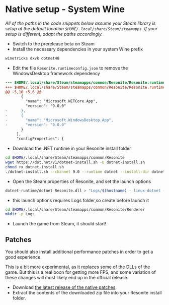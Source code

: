 # Native setup - System Wine

_All of the paths in the code snippets below assume your Steam library is setup at the default location `$HOME/.local/share/Steam/steamapps`. If your setup is different, adapt the paths accordingly._

- Switch to the prerelease beta on Steam
- Install the necessary dependencies in your system Wine prefix
```sh
winetricks dxvk dotnet48
```
- Edit the file `Resonite.runtimeconfig.json` to remove the WindowsDesktop framework dependency
```patch
--- $HOME/.local/share/Steam/steamapps/common/Resonite/Resonite.runtimeconfig.json	2025-07-16 09:44:51.509893740 +0200
+++ $HOME/.local/share/Steam/steamapps/common/Resonite/Resonite.runtimeconfig.json	2025-07-16 12:34:45.303342913 +0200
@@ -5,10 +5,6 @@
       {
         "name": "Microsoft.NETCore.App",
         "version": "9.0.0"
-      },
-      {
-        "name": "Microsoft.WindowsDesktop.App",
-        "version": "9.0.0"
       }
     ],
     "configProperties": {
```
- Download the .NET runtime in your Resonite install folder
```sh
cd $HOME/.local/share/Steam/steamapps/common/Resonite
wget https://dot.net/v1/dotnet-install.sh -O dotnet-install.sh
chmod +x dotnet-install.sh
./dotnet-install.sh --channel 9.0 --runtime dotnet --install-dir dotnet-runtime
```
- Open the Steam properties of Resonite, and set the launch options
```sh
dotnet-runtime/dotnet Resonite.dll > "Logs/$(hostname) - linux-dotnet - $(date +"%F %H_%M_%S").log" 2>&1 # %command%
```
- this launch options requires Logs folder,so create before launch it
```sh
cd $HOME/.local/share/Steam/steamapps/common/Resonite/Renderer
mkdir -p Logs
```
- Launch the game from Steam, it should start!

## Patches

You should also install additional performance patches in order to get a good experience.

This is a bit more experimental, as it replaces some of the DLLs of the game.
But this is a real boon for getting more FPS, and some variation of these changes will most likely end up in the official release. 

- Download [the latest release of the native patches](https://github.com/Baplar/ResoniteLinuxSplitteningPatches/releases/download/v0.1.3/NativeWinePatches.zip).
- Extract the contents of the downloaded zip file into your Resonite install folder.
